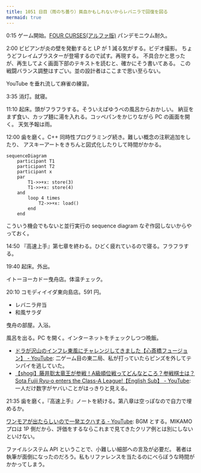 ```yaml
---
title: 1051 日目（雨のち曇り）貧血かもしれないからレバニラで回復を図る
mermaid: true
---
```


0:15 ゲーム開始。[FOUR CURSES(アルファ版)][dtp23a] パンデモニウム耐久。

2:00 ビビアンが炎の壁を発動すると LP が 1 減る気がする。ビデオ撮影。
ちょうどフレイムブラスターが登場するので試す。再現する。
不具合かと思ったが、再生してよく画面下部のテキストを読むと、確かにそう書いてある。
この戦闘バランス調整はすごい。並の設計者はここまで思い至らない。

YouTube を垂れ流して麻雀の練習。

3:35 消灯。就寝。

11:10 起床。頭がフラフラする。そういえばゆうべの風呂からおかしい。
納豆をまず食い、カップ麺に湯を入れる。コッペパンをかじりながら PC の画面を開く。
天気予報は雨。

12:00 歯を磨く。C++ 同時性プログラミング続き。難しい概念の注釈追加をしたり、
アスキーアートをきちんと図式化したりして時間がかかる。

```mermaid
sequenceDiagram
    participant T1
    participant T2
    participant x
    par
        T1->>+x: store(3)
        T1->>+x: store(4)
    and
        loop 4 times
            T2->>+x: load()
        end
    end
```

こういう機会でもないと並行実行の sequence diagram なぞ作図しないからやっておく。

14:50 『高速上手』第七章を終わる。ひどく疲れているので寝る。フラフラする。

19:40 起床。外出。

イトーヨーカドー曳舟店。体温チェック。

20:10 コモディイイダ東向島店。591 円。

* レバニラ弁当
* 和風サラダ

曳舟の部屋。入浴。

風呂を出る。PC を開く。インターネットをチェックしつつ晩飯。

* [ドラが沢山のインフレ東風にチャレンジしてきました【心斎橋フュージョン】 - YouTube](https://www.youtube.com/watch?v=zgTh-8UsCD8):
  二ゲーム目の東二局、私が打っていたらピンズを外してテンパイを逃していた。
* [【shogi】藤井聡太竜王が参戦！A級順位戦ってどんなところ？参戦棋士は？Sota Fujii Ryu-o enters the Class-A League!【English Sub】 - YouTube](https://www.youtube.com/watch?v=GldJw0vHTxk):
  一人だけ数字がヤバいことがはっきりと見える。

21:35 歯を磨く。『高速上手』ノートを続ける。第八章は空っぽなので自力で埋めるか。

[ワンモアが出たらしいので一発エクハする - YouTube](https://www.youtube.com/watch?v=sBAZ0mFeyno):
BGM とする。MIKAMO プロは 1P 側だから、評価をするならこれまで見てきたクリア例とは別にしないといけない。

ファイルシステム API ということで、小難しい細部への言及が必要だ。
著者は執筆が面倒になったのだろう。私もリファレンスを当たるのにべらぼうな時間がかかってしまう。

[dtp23a]: https://wodifes.net/game/show/520
